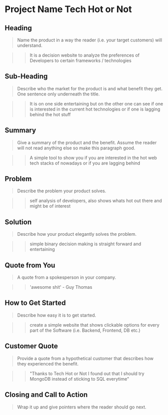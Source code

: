 # Project Name Tech Hot or Not

<!-- 
> This material was originally posted [here](http://www.quora.com/What-is-Amazons-approach-to-product-development-and-product-management). It is reproduced here for posterities sake.

There is an approach called "working backwards" that is widely used at Amazon. They work backwards from the customer, rather than starting with an idea for a product and trying to bolt customers onto it. While working backwards can be applied to any specific product decision, using this approach is especially important when developing new products or features.

For new initiatives a product manager typically starts by writing an internal press release announcing the finished product. The target audience for the press release is the new/updated product's customers, which can be retail customers or internal users of a tool or technology. Internal press releases are centered around the customer problem, how current solutions (internal or external) fail, and how the new product will blow away existing solutions.

If the benefits listed don't sound very interesting or exciting to customers, then perhaps they're not (and shouldn't be built). Instead, the product manager should keep iterating on the press release until they've come up with benefits that actually sound like benefits. Iterating on a press release is a lot less expensive than iterating on the product itself (and quicker!).

If the press release is more than a page and a half, it is probably too long. Keep it simple. 3-4 sentences for most paragraphs. Cut out the fat. Don't make it into a spec. You can accompany the press release with a FAQ that answers all of the other business or execution questions so the press release can stay focused on what the customer gets. My rule of thumb is that if the press release is hard to write, then the product is probably going to suck. Keep working at it until the outline for each paragraph flows. 

Oh, and I also like to write press-releases in what I call "Oprah-speak" for mainstream consumer products. Imagine you're sitting on Oprah's couch and have just explained the product to her, and then you listen as she explains it to her audience. That's "Oprah-speak", not "Geek-speak".

Once the project moves into development, the press release can be used as a touchstone; a guiding light. The product team can ask themselves, "Are we building what is in the press release?" If they find they're spending time building things that aren't in the press release (overbuilding), they need to ask themselves why. This keeps product development focused on achieving the customer benefits and not building extraneous stuff that takes longer to build, takes resources to maintain, and doesn't provide real customer benefit (at least not enough to warrant inclusion in the press release).
 -->
 
## Heading ##
  > Name the product in a way the reader (i.e. your target customers) will understand.

  >> It is a decision website to analyze the preferences of Developers to certain frameworks / technologies


## Sub-Heading ##
  > Describe who the market for the product is and what benefit they get. One sentence only underneath the title.

  >> It is on one side entertaining but on the other one can see if one is interested in the current hot technologies or if one is
  >> lagging behind the hot stuff

## Summary ##
  > Give a summary of the product and the benefit. Assume the reader will not read anything else so make this paragraph good.

  >> A simple tool to show you if you are interested in the hot web tech stacks of nowadays or if you are lagging behind

## Problem ##
  > Describe the problem your product solves.

  >> self analysis of developers, also shows whats hot out there and might be of interest

## Solution ##
  > Describe how your product elegantly solves the problem.

  >> simple binary decision making is straight forward and entertaining

## Quote from You ##
  > A quote from a spokesperson in your company.

  >> 'awesome shit' - Guy Thomas

## How to Get Started ##
  > Describe how easy it is to get started.

  >> create a simple website that shows clickable options for every part of the Software (i.e. Backend, Frontend, DB etc.)

## Customer Quote ##
  > Provide a quote from a hypothetical customer that describes how they experienced the benefit.

  >> "Thanks to Tech Hot or Not I found out that I should try MongoDB instead of sticking to SQL everytime"

## Closing and Call to Action ##
  > Wrap it up and give pointers where the reader should go next.

  >> 

